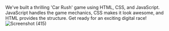 We've built a thrilling 'Car Rush' game using HTML, CSS, and JavaScript. JavaScript handles the game mechanics, CSS makes it look awesome, and HTML provides the structure. Get ready for an exciting digital race!
![Screenshot (415)](https://github.com/vedantraut77/Car-Rush-Game/assets/117655256/164faf09-3e80-4b5d-8b53-750b0149e578)
